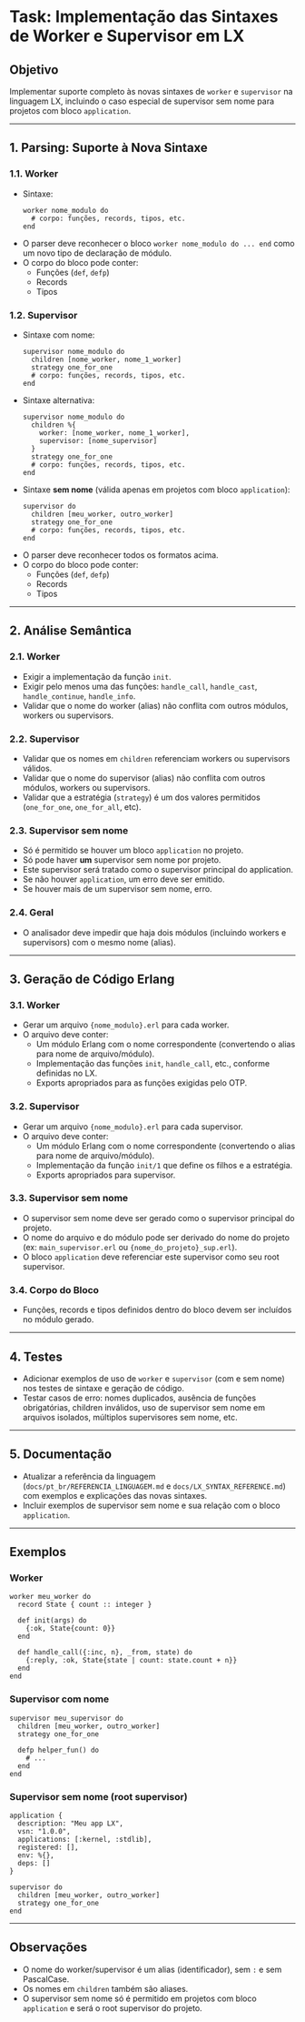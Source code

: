 # Task: Implementação das Sintaxes de Worker e Supervisor em LX

## Objetivo
Implementar suporte completo às novas sintaxes de `worker` e `supervisor` na linguagem LX, incluindo o caso especial de supervisor sem nome para projetos com bloco `application`.

---

## 1. Parsing: Suporte à Nova Sintaxe

### 1.1. Worker

- Sintaxe:
  ```lx
  worker nome_modulo do
    # corpo: funções, records, tipos, etc.
  end
  ```
- O parser deve reconhecer o bloco `worker nome_modulo do ... end` como um novo tipo de declaração de módulo.
- O corpo do bloco pode conter:
  - Funções (`def`, `defp`)
  - Records
  - Tipos

### 1.2. Supervisor

- Sintaxe com nome:
  ```lx
  supervisor nome_modulo do
    children [nome_worker, nome_1_worker]
    strategy one_for_one
    # corpo: funções, records, tipos, etc.
  end
  ```
- Sintaxe alternativa:
  ```lx
  supervisor nome_modulo do
    children %{
      worker: [nome_worker, nome_1_worker],
      supervisor: [nome_supervisor]
    }
    strategy one_for_one
    # corpo: funções, records, tipos, etc.
  end
  ```
- Sintaxe **sem nome** (válida apenas em projetos com bloco `application`):
  ```lx
  supervisor do
    children [meu_worker, outro_worker]
    strategy one_for_one
    # corpo: funções, records, tipos, etc.
  end
  ```
- O parser deve reconhecer todos os formatos acima.
- O corpo do bloco pode conter:
  - Funções (`def`, `defp`)
  - Records
  - Tipos

---

## 2. Análise Semântica

### 2.1. Worker

- Exigir a implementação da função `init`.
- Exigir pelo menos uma das funções: `handle_call`, `handle_cast`, `handle_continue`, `handle_info`.
- Validar que o nome do worker (alias) não conflita com outros módulos, workers ou supervisors.

### 2.2. Supervisor

- Validar que os nomes em `children` referenciam workers ou supervisors válidos.
- Validar que o nome do supervisor (alias) não conflita com outros módulos, workers ou supervisors.
- Validar que a estratégia (`strategy`) é um dos valores permitidos (`one_for_one`, `one_for_all`, etc).

### 2.3. Supervisor sem nome

- Só é permitido se houver um bloco `application` no projeto.
- Só pode haver **um** supervisor sem nome por projeto.
- Este supervisor será tratado como o supervisor principal do application.
- Se não houver `application`, um erro deve ser emitido.
- Se houver mais de um supervisor sem nome, erro.

### 2.4. Geral

- O analisador deve impedir que haja dois módulos (incluindo workers e supervisors) com o mesmo nome (alias).

---

## 3. Geração de Código Erlang

### 3.1. Worker

- Gerar um arquivo `{nome_modulo}.erl` para cada worker.
- O arquivo deve conter:
  - Um módulo Erlang com o nome correspondente (convertendo o alias para nome de arquivo/módulo).
  - Implementação das funções `init`, `handle_call`, etc., conforme definidas no LX.
  - Exports apropriados para as funções exigidas pelo OTP.

### 3.2. Supervisor

- Gerar um arquivo `{nome_modulo}.erl` para cada supervisor.
- O arquivo deve conter:
  - Um módulo Erlang com o nome correspondente (convertendo o alias para nome de arquivo/módulo).
  - Implementação da função `init/1` que define os filhos e a estratégia.
  - Exports apropriados para supervisor.

### 3.3. Supervisor sem nome

- O supervisor sem nome deve ser gerado como o supervisor principal do projeto.
- O nome do arquivo e do módulo pode ser derivado do nome do projeto (ex: `main_supervisor.erl` ou `{nome_do_projeto}_sup.erl`).
- O bloco `application` deve referenciar este supervisor como seu root supervisor.

### 3.4. Corpo do Bloco

- Funções, records e tipos definidos dentro do bloco devem ser incluídos no módulo gerado.

---

## 4. Testes

- Adicionar exemplos de uso de `worker` e `supervisor` (com e sem nome) nos testes de sintaxe e geração de código.
- Testar casos de erro: nomes duplicados, ausência de funções obrigatórias, children inválidos, uso de supervisor sem nome em arquivos isolados, múltiplos supervisores sem nome, etc.

---

## 5. Documentação

- Atualizar a referência da linguagem (`docs/pt_br/REFERENCIA_LINGUAGEM.md` e `docs/LX_SYNTAX_REFERENCE.md`) com exemplos e explicações das novas sintaxes.
- Incluir exemplos de supervisor sem nome e sua relação com o bloco `application`.

---

## Exemplos

### Worker
```lx
worker meu_worker do
  record State { count :: integer }

  def init(args) do
    {:ok, State{count: 0}}
  end

  def handle_call({:inc, n}, _from, state) do
    {:reply, :ok, State{state | count: state.count + n}}
  end
end
```

### Supervisor com nome
```lx
supervisor meu_supervisor do
  children [meu_worker, outro_worker]
  strategy one_for_one

  defp helper_fun() do
    # ...
  end
end
```

### Supervisor sem nome (root supervisor)
```lx
application {
  description: "Meu app LX",
  vsn: "1.0.0",
  applications: [:kernel, :stdlib],
  registered: [],
  env: %{},
  deps: []
}

supervisor do
  children [meu_worker, outro_worker]
  strategy one_for_one
end
```

---

## Observações
- O nome do worker/supervisor é um alias (identificador), sem `:` e sem PascalCase.
- Os nomes em `children` também são aliases.
- O supervisor sem nome só é permitido em projetos com bloco `application` e será o root supervisor do projeto.
